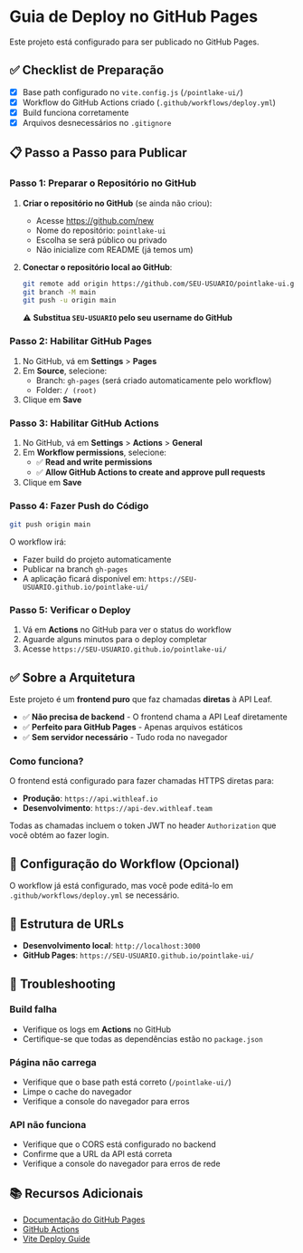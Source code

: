 # Guia de Deploy no GitHub Pages

Este projeto está configurado para ser publicado no GitHub Pages.

## ✅ Checklist de Preparação

- [x] Base path configurado no `vite.config.js` (`/pointlake-ui/`)
- [x] Workflow do GitHub Actions criado (`.github/workflows/deploy.yml`)
- [x] Build funciona corretamente
- [x] Arquivos desnecessários no `.gitignore`

## 📋 Passo a Passo para Publicar

### Passo 1: Preparar o Repositório no GitHub

1. **Criar o repositório no GitHub** (se ainda não criou):
   - Acesse https://github.com/new
   - Nome do repositório: `pointlake-ui`
   - Escolha se será público ou privado
   - Não inicialize com README (já temos um)

2. **Conectar o repositório local ao GitHub**:
   ```bash
   git remote add origin https://github.com/SEU-USUARIO/pointlake-ui.git
   git branch -M main
   git push -u origin main
   ```
   
   ⚠️ **Substitua `SEU-USUARIO` pelo seu username do GitHub**

### Passo 2: Habilitar GitHub Pages

1. No GitHub, vá em **Settings** > **Pages**
2. Em **Source**, selecione:
   - Branch: `gh-pages` (será criado automaticamente pelo workflow)
   - Folder: `/ (root)`
3. Clique em **Save**

### Passo 3: Habilitar GitHub Actions

1. No GitHub, vá em **Settings** > **Actions** > **General**
2. Em **Workflow permissions**, selecione:
   - ✅ **Read and write permissions**
   - ✅ **Allow GitHub Actions to create and approve pull requests**
3. Clique em **Save**

### Passo 4: Fazer Push do Código

```bash
git push origin main
```

O workflow irá:
- Fazer build do projeto automaticamente
- Publicar na branch `gh-pages`
- A aplicação ficará disponível em: `https://SEU-USUARIO.github.io/pointlake-ui/`

### Passo 5: Verificar o Deploy

1. Vá em **Actions** no GitHub para ver o status do workflow
2. Aguarde alguns minutos para o deploy completar
3. Acesse `https://SEU-USUARIO.github.io/pointlake-ui/`

## ✅ Sobre a Arquitetura

Este projeto é um **frontend puro** que faz chamadas **diretas** à API Leaf.

- ✅ **Não precisa de backend** - O frontend chama a API Leaf diretamente
- ✅ **Perfeito para GitHub Pages** - Apenas arquivos estáticos
- ✅ **Sem servidor necessário** - Tudo roda no navegador

### Como funciona?

O frontend está configurado para fazer chamadas HTTPS diretas para:
- **Produção**: `https://api.withleaf.io`
- **Desenvolvimento**: `https://api-dev.withleaf.team`

Todas as chamadas incluem o token JWT no header `Authorization` que você obtém ao fazer login.

## 🔧 Configuração do Workflow (Opcional)

O workflow já está configurado, mas você pode editá-lo em `.github/workflows/deploy.yml` se necessário.

## 📝 Estrutura de URLs

- **Desenvolvimento local**: `http://localhost:3000`
- **GitHub Pages**: `https://SEU-USUARIO.github.io/pointlake-ui/`

## 🐛 Troubleshooting

### Build falha
- Verifique os logs em **Actions** no GitHub
- Certifique-se que todas as dependências estão no `package.json`

### Página não carrega
- Verifique que o base path está correto (`/pointlake-ui/`)
- Limpe o cache do navegador
- Verifique a console do navegador para erros

### API não funciona
- Verifique que o CORS está configurado no backend
- Confirme que a URL da API está correta
- Verifique a console do navegador para erros de rede

## 📚 Recursos Adicionais

- [Documentação do GitHub Pages](https://docs.github.com/en/pages)
- [GitHub Actions](https://docs.github.com/en/actions)
- [Vite Deploy Guide](https://vitejs.dev/guide/static-deploy.html#github-pages)

